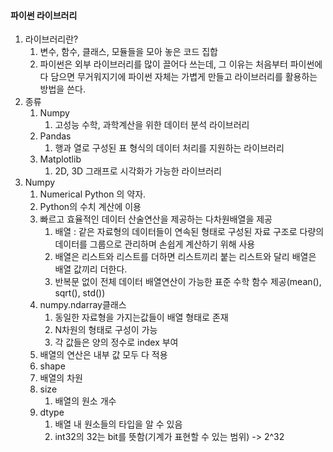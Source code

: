 #### 파이썬 라이브러리

1. 라이브러리란?
   1. 변수, 함수, 클래스, 모듈들을 모아 놓은 코드 집합
   2. 파이썬은 외부 라이브러리를 많이 끌어다 쓰는데, 그 이유는 처음부터 파이썬에 다 담으면 무거워지기에 파이썬 자체는 가볍게 만들고 라이브러리를 활용하는 방법을 쓴다.
2. 종류 
   1. Numpy
      1. 고성능 수학, 과학계산을 위한 데이터 분석 라이브러리
   2. Pandas
      1. 행과 열로 구성된 표 형식의 데이터 처리를 지원하는 라이브러리
   3. Matplotlib
      1. 2D, 3D 그래프로 시각화가 가능한 라이브러리
3. Numpy
   1. Numerical Python 의 약자.
   2. Python의 수치 계산에 이용
   3. 빠르고 효율적인 데이터 산술연산을 제공하는 다차원배열을 제공
      1. 배열 : 같은 자료형의 데이터들이 연속된 형태로 구성된 자료 구조로 다량의 데이터를 그룹으로 관리하며 손쉽게 계산하기 위해 사용
      2. 배열은 리스트와 리스트를 더하면 리스트끼리 붙는 리스트와 달리 배열은 배열 값끼리 더한다.
      3. 반복문 없이 전체 데이터 배열연산이 가능한 표준 수학 함수 제공(mean(), sqrt(), std())
   4. numpy.ndarray클래스
      1. 동일한 자료형을 가지는값들이 배열 형태로 존재
      2. N차원의 형태로 구성이 가능
      3. 각 값들은 양의 정수로  index 부여
   5. 배열의 연산은 내부 값 모두 다 적용
   6.  shape
      1. 배열의 차원
   7. size
      1. 배열의 원소 개수
   8. dtype
      1. 배열 내 원소들의 타입을 알 수 있음
      2. int32의  32는 bit를 뜻함(기계가 표현할 수 있는 범위) -> 2^32